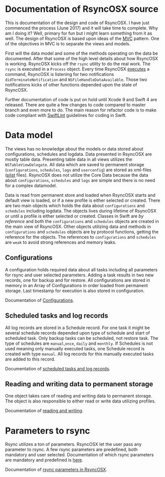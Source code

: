 # Documentation of RsyncOSX source

This is documentation of the design and code of RsyncOSX. I have just commenced the process (June 2017) and it will take time to complete. Why am I doing it? Well, primary for fun but i might learn something from it as well. The design of RsyncOSX is based upon ideas of the [MVC](https://en.wikipedia.org/wiki/Model%E2%80%93view%E2%80%93controller) pattern. One of the objectives in MVC is to separate the views and models.

First will the data model and some of the methods operating on the data be documented. After that some of the high level details about how RsyncOSX is working. RsyncOSX kicks off the `rsync` utility to do the real work. The `rsync` is executed in a `Process` object. Every time RsyncOSX [executes](https://github.com/rsyncOSX/RsyncOSX/blob/master/RsyncOSX/ProcessCmd.swift) a command, RsyncOSX is listening for two notifications `didTerminateNotification` and `NSFileHandleDataAvailable`. Those two notifications kicks of other functions depended upon the state of RsyncOSX.

Further documentation of code is put on hold until Xcode 9 and Swift 4 are released. There are quite a few changes to code compared to master branch and even more to do. The main reason for refactor code is to make code compliant with [SwiftLint](https://github.com/realm/SwiftLint) guidelines for coding in Swift.

# Data model

The views has no knowledge about the models or data stored about configurations, schedules and logdata. Data presented in RsyncOSX are mostly table data. Presenting table data in all views utilizes the `NSTableViewDelegate`. All data which are saved to permanent storage (`configurations`, `schedules`, `logs` and `userconfig`) are stored as xml-files ([plist](https://en.wikipedia.org/wiki/Property_list) files). RsyncOSX does not utilize the Core Data because the data about `configurations`, `schedules` and `logs` are simple and there is no need for a complex datamodel.

Data is read from permanent store and loaded when RsyncOSX starts and default view is loaded, or if a new profile is either selected or created. There are two main objects which holds the data about `configurations` and `schedules` including logdata. The objects lives during lifetime of RsyncOSX or until a profile is either selected or created. Classes in Swift are *by reference* and both the  `configurations` and `schedules` objects are created in the main view of RsyncOSX. Other objects utilizing data and methods in `configurations` and `schedules` objects are by protocol functions, getting the reference for the objects. The references to  `configurations` and `schedules` are `weak` to avoid strong references and memory leaks.

## Configurations

A configuration holds required data about all tasks including all parameters for rsync and user selected parameters. Adding a task results in two new records, one for backup and for restore. All configurations are stored in memory in an Array of Configurations in order loaded from permanent storage. Last timestamp for execution is also stored in configuration.

Documentation of [Configurations](configs/configuration.md).

## Scheduled tasks and log records

All log records are stored in a Schedule record. For one task it might be several schedule records depended upon type of schedule and start of scheduled task. Only backup tasks can be scheduled, not restore task. The type of schedules are `manual`,`once`, `daily` and `monthly`. If Schedules is not used meaning only manually executed tasks, one Schedule record is created with type `manual`. All log records for this manually executed tasks are added to this record.

Documentation of [scheduled tasks and log records](configs/configurationSchedule.md).


## Reading and writing data to permanent storage

One object takes care of reading and writing data to permanent storage. The object is also responsible to either read or write data utilizing profiles.

Documentation of [reading and writing](configs/readwrite.md).

# Parameters to rsync

Rsync utilizes a ton of parameters. RsyncOSX let the user pass any parameter to rsync. A few rsync parameters are predefined, both mandatory and user selected. Documentation of which rsync parameters are mandatory and predefined is [here](../Parameters.md).

Documentation of [rsync parameters in RsyncOSX](parameters/parameters.md).
